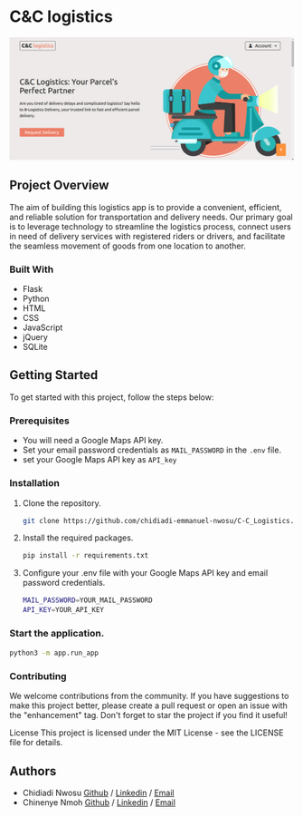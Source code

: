 # C&C logistics

![Homepage](home.png)

## Project Overview

The aim of building this logistics app is to provide a convenient, efficient, and reliable solution for transportation and delivery needs. Our primary goal is to leverage technology to streamline the logistics process, connect users in need of delivery services with registered riders or drivers, and facilitate the seamless movement of goods from one location to another.

### Built With

- Flask
- Python
- HTML
- CSS
- JavaScript
- jQuery
- SQLite

## Getting Started

To get started with this project, follow the steps below:

### Prerequisites

- You will need a Google Maps API key.
- Set your email password credentials as `MAIL_PASSWORD` in the `.env` file.
- set your Google Maps API key as `API_key`

### Installation

1. Clone the repository.
   ```sh
   git clone https://github.com/chidiadi-emmanuel-nwosu/C-C_Logistics.git
   ```
2. Install the required packages.
	```sh
	pip install -r requirements.txt
	```
3. Configure your .env file with your Google Maps API key and email password credentials.
	```sh
	MAIL_PASSWORD=YOUR_MAIL_PASSWORD
	API_KEY=YOUR_API_KEY
	```
### Start the application.
   ```sh
   python3 -m app.run_app
   ```

### Contributing
We welcome contributions from the community. If you have suggestions to make this project better, please create a pull request or open an issue with the "enhancement" tag. Don't forget to star the project if you find it useful!

License
This project is licensed under the MIT License - see the LICENSE file for details.

## Authors
- Chidiadi Nwosu [Github](https://github.com/chidiadi-emmanuel-nwosu/) / [Linkedin](https://chidiadi-nwosu) / [Email](chidiadi.emmanuel.nwosu@gmail.com) 
- Chinenye Nmoh [Github](https://github.com/ChinenyeNmoh/) / [Linkedin](https://www.linkedin.com/in/chinenye-nmoh-88479699/) / [Email](chinenyeumeaku@gmail.com) 
